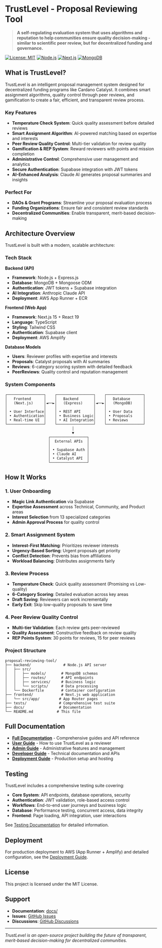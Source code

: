 # TrustLevel - Proposal Reviewing Tool

> **A self-regulating evaluation system that uses algorithms and reputation to help communities ensure quality decision-making - similar to scientific peer review, but for decentralized funding and governance.**

[![License: MIT](https://img.shields.io/badge/License-MIT-yellow.svg)](https://opensource.org/licenses/MIT)
[![Node.js](https://img.shields.io/badge/Node.js-18+-green.svg)](https://nodejs.org/)
[![Next.js](https://img.shields.io/badge/Next.js-15+-black.svg)](https://nextjs.org/)
[![MongoDB](https://img.shields.io/badge/MongoDB-7+-green.svg)](https://www.mongodb.com/)

## What is TrustLevel?

TrustLevel is an intelligent proposal management system designed for decentralized funding programs like Cardano Catalyst. It combines smart assignment algorithms, quality control through peer reviews, and gamification to create a fair, efficient, and transparent review process.

### Key Features

- **Temperature Check System**: Quick quality assessment before detailed reviews
- **Smart Assignment Algorithm**: AI-powered matching based on expertise and interests
- **Peer Review Quality Control**: Multi-tier validation for review quality
- **Gamification & REP System**: Reward reviewers with points and mission completion
- **Administrative Control**: Comprehensive user management and analytics
- **Secure Authentication**: Supabase integration with JWT tokens
- **AI-Enhanced Analysis**: Claude AI generates proposal summaries and insights

### Perfect For

- **DAOs & Grant Programs**: Streamline your proposal evaluation process
- **Funding Organizations**: Ensure fair and consistent review standards
- **Decentralized Communities**: Enable transparent, merit-based decision-making


## Architecture Overview

TrustLevel is built with a modern, scalable architecture:

### Tech Stack

**Backend (API)**
- **Framework**: Node.js + Express.js
- **Database**: MongoDB + Mongoose ODM
- **Authentication**: JWT tokens + Supabase integration
- **AI Integration**: Anthropic Claude API
- **Deployment**: AWS App Runner + ECR

**Frontend (Web App)**
- **Framework**: Next.js 15 + React 19
- **Language**: TypeScript
- **Styling**: Tailwind CSS
- **Authentication**: Supabase client
- **Deployment**: AWS Amplify

**Database Models**
- **Users**: Reviewer profiles with expertise and interests
- **Proposals**: Catalyst proposals with AI summaries
- **Reviews**: 6-category scoring system with detailed feedback
- **PeerReviews**: Quality control and reputation management

### System Components

```
┌─────────────────┐    ┌─────────────────┐    ┌─────────────────┐
│   Frontend      │    │   Backend       │    │   Database      │
│   (Next.js)     │◄──►│   (Express)     │◄──►│   (MongoDB)     │
│                 │    │                 │    │                 │
│ • User Interface│    │ • REST API      │    │ • User Data     │
│ • Authentication│    │ • Business Logic│    │ • Proposals     │
│ • Real-time UI  │    │ • AI Integration│    │ • Reviews       │
└─────────────────┘    └─────────────────┘    └─────────────────┘
                               │
                               ▼
                    ┌─────────────────┐
                    │  External APIs  │
                    │                 │
                    │ • Supabase Auth │
                    │ • Claude AI     │
                    │ • Catalyst API  │
                    └─────────────────┘
```

## How It Works

### 1. User Onboarding
- **Magic Link Authentication** via Supabase
- **Expertise Assessment** across Technical, Community, and Product areas
- **Interest Selection** from 13 specialized categories
- **Admin Approval Process** for quality control

### 2. Smart Assignment System
- **Interest-First Matching**: Prioritizes reviewer interests
- **Urgency-Based Sorting**: Urgent proposals get priority
- **Conflict Detection**: Prevents bias from affiliations
- **Workload Balancing**: Distributes assignments fairly

### 3. Review Process
- **Temperature Check**: Quick quality assessment (Promising vs Low-quality)
- **6-Category Scoring**: Detailed evaluation across key areas
- **Draft Saving**: Reviewers can work incrementally
- **Early Exit**: Skip low-quality proposals to save time

### 4. Peer Review Quality Control
- **Multi-tier Validation**: Each review gets peer-reviewed
- **Quality Assessment**: Constructive feedback on review quality
- **REP Points System**: 30 points for reviews, 15 for peer reviews


### Project Structure
```
proposal-reviewing-tool/
├── backend/               # Node.js API server
│   ├── src/
│   │   ├── models/       # MongoDB schemas
│   │   ├── routes/       # API endpoints
│   │   ├── services/     # Business logic
│   │   └── scripts/      # Data processing
│   └── Dockerfile        # Container configuration
├── frontend/             # Next.js web application
│   └── src/app/         # App Router pages
├── tests/               # Comprehensive test suite
├── docs/                # Documentation
└── README.md           # This file
```

## Full Documentation

- **[Full Documentation](./docs/README.md)** - Comprehensive guides and API reference
- **[User Guide](./docs/user-guide/getting-started.md)** - How to use TrustLevel as a reviewer
- **[Admin Guide](./docs/admin-guide/user-management.md)** - Administrative features and management
- **[Developer Guide](./docs/developer-guide/api-reference.md)** - Technical documentation and APIs
- **[Deployment Guide](./docs/deployment/installation.md)** - Production setup and hosting

## Testing

TrustLevel includes a comprehensive testing suite covering:

- **Core System**: API endpoints, database operations, security
- **Authentication**: JWT validation, role-based access control
- **Workflows**: End-to-end user journeys and business logic
- **Database**: Performance testing, concurrent access, data integrity
- **Frontend**: Page loading, API integration, user interactions

See [Testing Documentation](./tests/README.md) for detailed information.

## Deployment

For production deployment to AWS (App Runner + Amplify) and detailed configuration, see the [Deployment Guide](./docs/deployment/installation.md).


## License

This project is licensed under the MIT License.

## Support

- **Documentation**: [docs/](./docs/README.md)
- **Issues**: [GitHub Issues](https://github.com/your-org/proposal-reviewing-tool/issues)
- **Discussions**: [GitHub Discussions](https://github.com/your-org/proposal-reviewing-tool/discussions)

---

*TrustLevel is an open-source project building the future of transparent, merit-based decision-making for decentralized communities.*